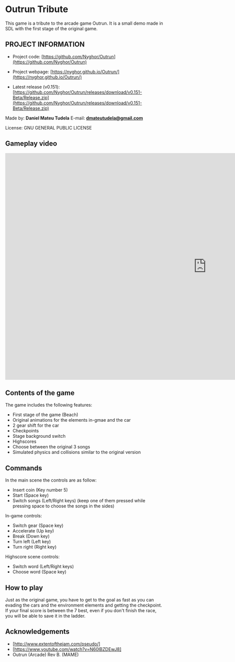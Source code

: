 # Outrun Tribute
This game is a tribute to the arcade game Outrun. It is a small demo made in SDL with the first stage of the original game.

## PROJECT INFORMATION

* Project code: [https://github.com/Nyghor/Outrun](https://github.com/Nyghor/Outrun) 

* Project webpage: [https://nyghor.github.io/Outrun/](https://nyghor.github.io/Outrun/) 

* Latest release (v0.151): [https://github.com/Nyghor/Outrun/releases/download/v0.151-Beta/Release.zip](https://github.com/Nyghor/Outrun/releases/download/v0.151-Beta/Release.zip)  

Made by: **Daniel Mateu Tudela**
E-mail: **dmateutudela@gmail.com**

License: GNU GENERAL PUBLIC LICENSE

## Gameplay video

<iframe width="1280" height="720" src="https://www.youtube.com/embed/zZm8nOKnqJA" frameborder="0" gesture="media" allow="encrypted-media" allowfullscreen></iframe>

## Contents of the game

The game includes the following features:

* First stage of the game (Beach)
* Original animations for the elements in-gmae and the car
* 2 gear shift for the car
* Checkpoints
* Stage background switch
* Highscores
* Choose between the original 3 songs
* Simulated physics and collisions similar to the original version

## Commands

In the main scene the controls are as follow:

* Insert coin (Key number 5)
* Start (Space key)
* Switch songs (Left/Right keys) (keep one of them pressed while pressing space to choose the songs in the sides)

In-game controls:

* Switch gear (Space key)
* Accelerate (Up key)
* Break (Down key)
* Turn left (Left key)
* Turn right (Right key)

Highscore scene controls:

* Switch word (Left/Right keys)
* Choose word (Space key)

## How to play

Just as the original game, you have to get to the goal as fast as you can evading the cars and the environment elements and getting the checkpoint.
If your final score is between the 7 best, even if you don't finish the race, you will be able to save it in the ladder.

## Acknowledgements

* [http://www.extentofthejam.com/pseudo/]
* [https://www.youtube.com/watch?v=N60lBZDEwJ8]
* Outrun (Arcade) Rev B. (MAME)

